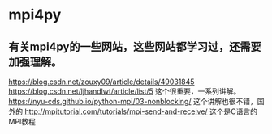 # mpi4py

## 有关mpi4py的一些网站，这些网站都学习过，还需要加强理解。
https://blog.csdn.net/zouxy09/article/details/49031845
https://blog.csdn.net/ljhandlwt/article/list/5 这个很重要，一系列讲解。
https://nyu-cds.github.io/python-mpi/03-nonblocking/ 这个讲解也很不错，国外的
http://mpitutorial.com/tutorials/mpi-send-and-receive/ 这个是C语言的MPI教程
